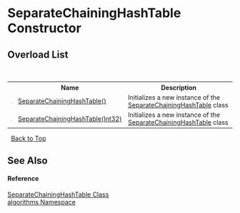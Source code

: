# SeparateChainingHashTable Constructor 
 


## Overload List
&nbsp;<table><tr><th></th><th>Name</th><th>Description</th></tr><tr><td>![Public method](media/pubmethod.gif "Public method")</td><td><a href="d3db8f83-1a30-9630-25a6-7d02cdf5b363">SeparateChainingHashTable()</a></td><td>
Initializes a new instance of the <a href="afde2c11-c77d-77ff-450b-c3aa0c14f37d">SeparateChainingHashTable</a> class</td></tr><tr><td>![Public method](media/pubmethod.gif "Public method")</td><td><a href="6f02df09-d3e3-8cea-4e59-5a02cc9acb88">SeparateChainingHashTable(Int32)</a></td><td>
Initializes a new instance of the <a href="afde2c11-c77d-77ff-450b-c3aa0c14f37d">SeparateChainingHashTable</a> class</td></tr></table>&nbsp;
<a href="#separatechaininghashtable-constructor">Back to Top</a>

## See Also


#### Reference
<a href="afde2c11-c77d-77ff-450b-c3aa0c14f37d">SeparateChainingHashTable Class</a><br /><a href="82f88b43-fdc9-bc99-9558-75fce96d448f">algorithms Namespace</a><br />